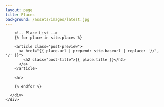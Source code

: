 ```yaml
---
layout: page
title: Places
background: /assets/images/latest.jpg
---
```


  <div class="container">
    <div class="row">
      <div class="col-lg-8 col-md-10 mx-auto">

        <!-- Place List -->
        {% for place in site.places %}

        <article class="post-preview">
          <a href="{{ place.url | prepend: site.baseurl | replace: '//', '/' }}">
            <h2 class="post-title">{{ place.title }}</h2>
          </a>
        </article>

        <hr>

        {% endfor %}

      </div>
    </div>
  </div>
